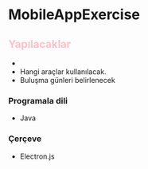 # MobileAppExercise

<h2 style="color: pink;">Yapılacaklar</h2>

<ul>
    <li></li>
    <li>Hangi araçlar kullanılacak.</li>
    <li>Buluşma günleri belirlenecek</li>
</ul>

<h3> Programala dili </h3>
<ul>
    <li>Java</li>
</ul>


<h3> Çerçeve </h3>
<ul>
    <li>Electron.js</li>
</ul>
